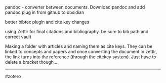 pandoc - converter between documents. Download pandoc and add pandoc plug in from github to obsidian

better bibtex plugin and cite key changes

using Zettlr for final citations and bibliography. be sure to bib path and correct vault


Making a folder with articles and naming them as cite keys. They can be linked to concepts and papers and once converting the document in zettlr, the link turns into the reference (through the citekey system). Just have to delete a bracket though....










---
#zotero